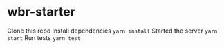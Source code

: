 # wbr-starter

Clone this repo
Install dependencies ``` yarn install ```
Started the server ``` yarn start ```
Run tests ``` yarn test ```

